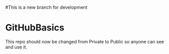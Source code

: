 
#This is a new branch for development 

# GitHubBasics

This repo should now be changed from Private to Public so anyone can see and use it.

